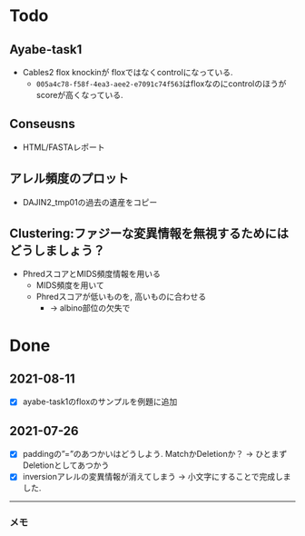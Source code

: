 # Todo

## Ayabe-task1

+ Cables2 flox knockinが floxではなくcontrolになっている.
  + `005a4c78-f58f-4ea3-aee2-e7091c74f563`はfloxなのにcontrolのほうがscoreが高くなっている.

## Conseusns
+ HTML/FASTAレポート

## アレル頻度のプロット
+ DAJIN2_tmp01の過去の遺産をコピー

## Clustering:ファジーな変異情報を無視するためにはどうしましょう？
+ PhredスコアとMIDS頻度情報を用いる
  + MIDS頻度を用いて
  + Phredスコアが低いものを, 高いものに合わせる
    + → albino部位の欠失で

# Done

## 2021-08-11
+ [x] ayabe-task1のfloxのサンプルを例題に追加

## 2021-07-26
+ [x] paddingの”=”のあつかいはどうしよう. MatchかDeletionか？ → ひとまずDeletionとしてあつかう
+ [x] inversionアレルの変異情報が消えてしまう → 小文字にすることで完成しました. 

---

### メモ
